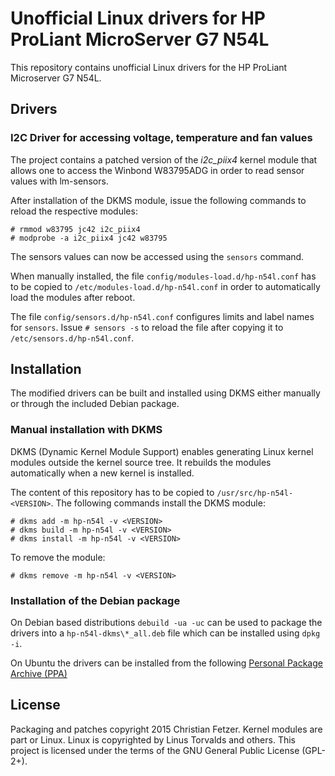 # Unofficial Linux drivers for HP ProLiant MicroServer G7 N54L

This repository contains unofficial Linux drivers for the HP ProLiant
Microserver G7 N54L.

## Drivers

### I2C Driver for accessing voltage, temperature and fan values

The project contains a patched version of the *i2c_piix4* kernel module
that allows one to access the Winbond W83795ADG in order to read sensor
values with lm-sensors.

After installation of the DKMS module, issue the following commands to reload
the respective modules:

    # rmmod w83795 jc42 i2c_piix4
    # modprobe -a i2c_piix4 jc42 w83795

The sensors values can now be accessed using the `sensors` command.

When manually installed, the file `config/modules-load.d/hp-n54l.conf` has to
be copied to `/etc/modules-load.d/hp-n54l.conf` in order to automatically load
the modules after reboot.

The file `config/sensors.d/hp-n54l.conf` configures limits and label names for
`sensors`. Issue `# sensors -s` to reload the file after copying it to
`/etc/sensors.d/hp-n54l.conf`.

## Installation

The modified drivers can be built and installed using DKMS either
manually or through the included Debian package.

### Manual installation with DKMS

DKMS (Dynamic Kernel Module Support) enables generating Linux kernel modules
outside the kernel source tree. It rebuilds the modules automatically
when a new kernel is installed.

The content of this repository has to be copied to
`/usr/src/hp-n54l-<VERSION>`. The following commands install the DKMS
module:

    # dkms add -m hp-n54l -v <VERSION>
    # dkms build -m hp-n54l -v <VERSION>
    # dkms install -m hp-n54l -v <VERSION>

To remove the module:

    # dkms remove -m hp-n54l -v <VERSION>

### Installation of the Debian package

On Debian based distributions `debuild -ua -uc` can be used to package
the drivers into a `hp-n54l-dkms\*_all.deb` file which can be installed
using `dpkg -i`.

On Ubuntu the drivers can be installed from the following [Personal Package
Archive (PPA)](https://launchpad.net/~fetzer-ch/+archive/ubuntu/hp-n54l)

## License

Packaging and patches copyright 2015 Christian Fetzer. Kernel modules are part
or Linux. Linux is copyrighted by Linus Torvalds and others.
This project is licensed under the terms of the GNU General Public License
(GPL-2+).
